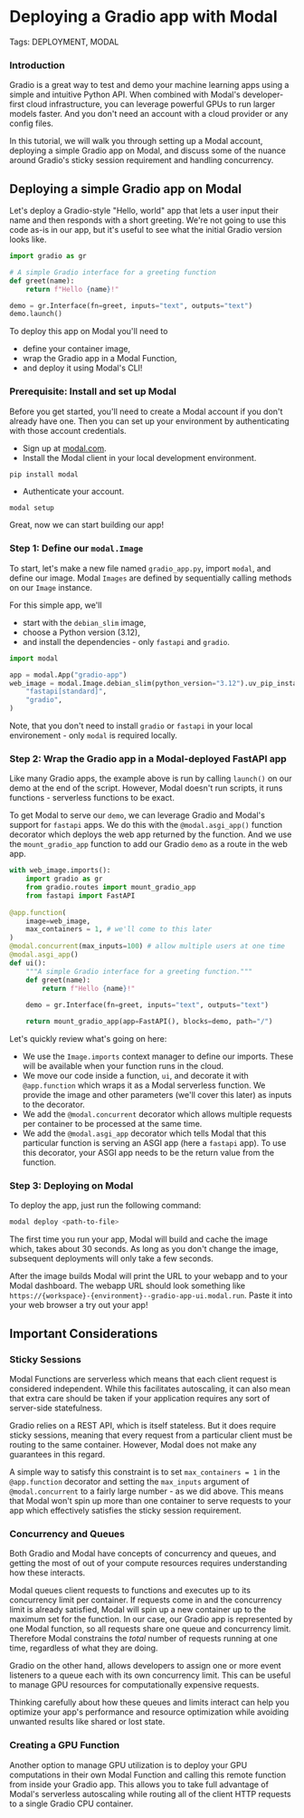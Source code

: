 # Deploying a Gradio app with Modal

Tags: DEPLOYMENT, MODAL


### Introduction

Gradio is a great way to test and demo your machine learning apps using a simple and intuitive Python API. When combined with Modal's developer-first cloud infrastructure, you can leverage powerful GPUs to run larger models faster. And you don't need an account with a cloud provider or any config files.

In this tutorial, we will walk you through setting up a Modal account, deploying a simple Gradio app on Modal, and discuss some of the nuance around Gradio's sticky session requirement and handling concurrency.

## Deploying a simple Gradio app on Modal
Let's deploy a Gradio-style "Hello, world" app that lets a user input their name and then responds with a short greeting. We're not going to use this code as-is in our app, but it's useful to see what the initial Gradio version looks like.

```python
import gradio as gr

# A simple Gradio interface for a greeting function
def greet(name):
    return f"Hello {name}!"

demo = gr.Interface(fn=greet, inputs="text", outputs="text")
demo.launch()
```

To deploy this app on Modal you'll need to
- define your container image,
- wrap the Gradio app in a Modal Function,
- and deploy it using Modal's CLI!

### Prerequisite: Install and set up Modal

Before you get started, you'll need to create a Modal account if you don't already have one. Then you can set up your environment by authenticating with those account credentials.

- Sign up at [modal.com](https://www.modal.com?utm_source=partner&utm_medium=github&utm_campaign=livekit). 
- Install the Modal client in your local development environment.
```bash
pip install modal
```
- Authenticate your account.
```
modal setup
```

Great, now we can start building our app!

### Step 1: Define our  `modal.Image`
To start, let's make a new file named `gradio_app.py`, import `modal`, and define our image. Modal `Images` are defined by sequentially calling methods on our `Image` instance. 

For this simple app, we'll 
- start with the `debian_slim` image,
- choose a Python version (3.12),
- and install the dependencies - only `fastapi` and `gradio`.

```python
import modal

app = modal.App("gradio-app")
web_image = modal.Image.debian_slim(python_version="3.12").uv_pip_install(
    "fastapi[standard]",
    "gradio",
)
```

Note, that you don't need to install `gradio` or `fastapi` in your local environement - only `modal` is required locally.

### Step 2: Wrap the Gradio app in a Modal-deployed FastAPI app
Like many Gradio apps, the example above is run by calling `launch()` on our demo at the end of the script. However, Modal doesn't run scripts, it runs functions - serverless functions to be exact.

To get Modal to serve our `demo`, we can leverage Gradio and Modal's support for `fastapi` apps. We do this with the `@modal.asgi_app()` function decorator which deploys the web app returned by the function. And we use the `mount_gradio_app` function to add our Gradio `demo` as a route in the web app.

```python
with web_image.imports():
	import gradio as gr
    from gradio.routes import mount_gradio_app
    from fastapi import FastAPI
     
@app.function(
    image=web_image,
    max_containers = 1, # we'll come to this later 
)
@modal.concurrent(max_inputs=100) # allow multiple users at one time
@modal.asgi_app()
def ui():
    """A simple Gradio interface for a greeting function."""
    def greet(name):
	    return f"Hello {name}!"
	
	demo = gr.Interface(fn=greet, inputs="text", outputs="text")

    return mount_gradio_app(app=FastAPI(), blocks=demo, path="/")
```

Let's quickly review what's going on here:
- We use the `Image.imports` context manager to define our imports. These will be available when your function runs in the cloud.
- We move our code inside a function, `ui`, and decorate it with `@app.function` which wraps it as a Modal serverless function. We provide the image and other parameters (we'll cover this later) as inputs to the decorator.
- We add the `@modal.concurrent` decorator which allows multiple requests per container to be processed at the same time.
- We add the `@modal.asgi_app` decorator which tells Modal that this particular function is serving an ASGI app (here a `fastapi` app). To use this decorator, your ASGI app needs to be the return value from the function.

### Step 3: Deploying on Modal
To deploy the app, just run the following command:
```bash
modal deploy <path-to-file>
```

The first time you run your app, Modal will build and cache the image which, takes about 30 seconds. As long as you don't change the image, subsequent deployments will only take a few seconds.

After the image builds Modal will print the URL to your webapp and to your Modal dashboard. The webapp URL should look something like `https://{workspace}-{environment}--gradio-app-ui.modal.run`. Paste it into your web browser a try out your app!

## Important Considerations

### Sticky Sessions
Modal Functions are serverless which means that each client request is considered independent. While this facilitates autoscaling, it can also mean that extra care should be taken if your application requires any sort of server-side statefulness.

Gradio relies on a REST API, which is itself stateless. But it does require sticky sessions, meaning that every request from a particular client must be routing to the same container. However, Modal does not make any guarantees in this regard.

A simple way to satisfy this constraint is to set `max_containers = 1` in the `@app.function` decorator and setting the `max_inputs` argument of `@modal.concurrent` to a fairly large number - as we did above. This means that Modal won't spin up more than one container to serve requests to your app which effectively satisfies the sticky session requirement.

### Concurrency and Queues

Both Gradio and Modal have concepts of concurrency and queues, and getting the most of out of your compute resources requires understanding how these interacts.

Modal queues client requests to functions and executes up to its concurrency limit per container. If requests come in and the concurrency limit is already satisfied, Modal will spin up a new container up to the maximum set for the function. In our case, our Gradio app is represented by one Modal function, so all requests share one queue and concurrency limit. Therefore Modal constrains the _total_ number of requests running at one time, regardless of what they are doing.

Gradio on the other hand, allows developers to assign one or more event listeners to a queue each with its own concurrency limit. This can be useful to manage GPU resources for computationally expensive requests.

Thinking carefully about how these queues and limits interact can help you optimize your app's performance and resource optimization while avoiding unwanted results like shared or lost state.

### Creating a GPU Function

Another option to manage GPU utilization is to deploy your GPU computations in their own Modal Function and calling this remote function from inside your Gradio app. This allows you to take full advantage of Modal's serverless autoscaling while routing all of the client HTTP requests to a single Gradio CPU container.